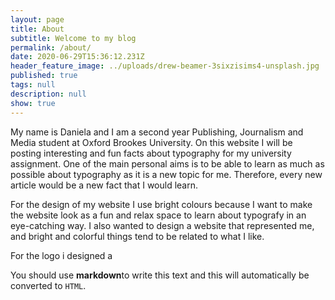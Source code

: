 ```yaml
---
layout: page
title: About
subtitle: Welcome to my blog
permalink: /about/
date: 2020-06-29T15:36:12.231Z
header_feature_image: ../uploads/drew-beamer-3sixzisims4-unsplash.jpg
published: true
tags: null
description: null
show: true
---
```

My name is Daniela and I am a second year Publishing, Journalism and Media student at Oxford Brookes University. On this website I will be posting interesting and fun facts about typography for my university assignment. One of the main personal aims is to be able to learn as much as possible about typography as it is a new topic for me. Therefore, every new article would be a new fact that I would learn.

For the design of my website I use bright colours because I want to make the website look as a fun and relax space to learn about typografy in an eye-catching way. I also wanted to design a website that represented me, and bright and colorful things tend to be related to what I like.

For the logo i designed a 

You should use **markdown**to write this text and this will automatically be converted to `HTML`.